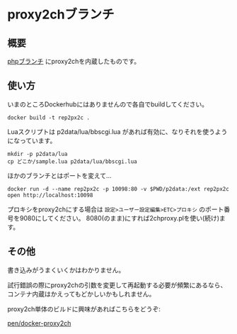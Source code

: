 # proxy2chブランチ

## 概要

[phpブランチ](https://github.com/pen/docker-rep2/tree/php8)
にproxy2chを内蔵したものです。

## 使い方

いまのところDockerhubにはありませんので各自でbuildしてください。

```shell
docker build -t rep2px2c .
```

Luaスクリプトは p2data/lua/bbscgi.lua があれば有効に、なりそれを使うようになっています。

```
mkdir -p p2data/lua
cp どこか/sample.lua p2data/lua/bbscgi.lua
```

ほかのブランチとはポートを変えて...

```
docker run -d --name rep2px2c -p 10098:80 -v $PWD/p2data:/ext rep2px2c
open http://localhost:10098
```

プロキシをproxy2chにする場合は
`設定>ユーザー設定編集>ETC>プロキシ`
のポート番号を9080にしてください。
8080(のまま)にすれば2chproxy.plを使い(続け)ます。


## その他

書き込みがうまくいくかはわかりません。

試行錯誤の際にproxy2chの引数を変更して再起動する必要が頻繁にあるなら、コンテナ内蔵はかえってもどかしいかもしれません。

proxy2ch単体のビルドに興味があればこちらをどうぞ:

[pen/docker-proxy2ch](https://github.com/pen/docker-proxy2ch)
